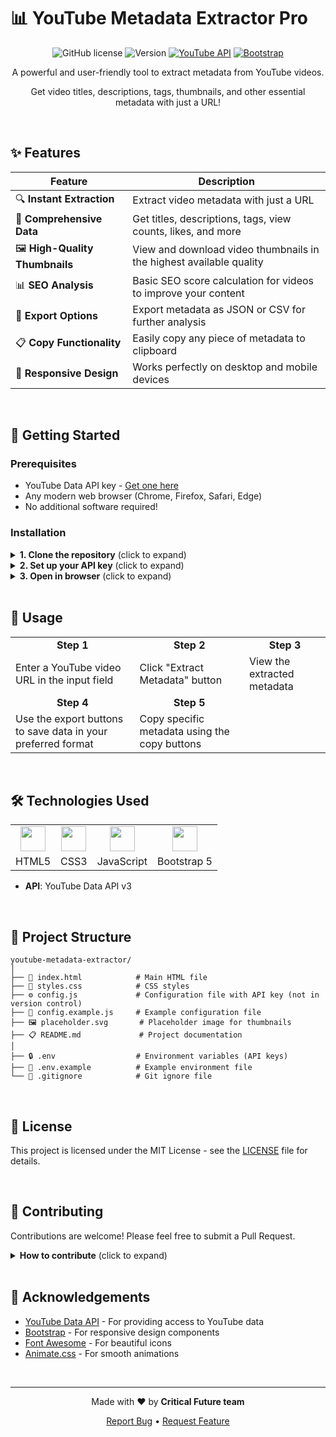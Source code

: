 # 📊 YouTube Metadata Extractor Pro

<div align="center">
  
  ![GitHub license](https://img.shields.io/badge/license-MIT-blue.svg)
  ![Version](https://img.shields.io/badge/version-1.0.0-green.svg)
  [![YouTube API](https://img.shields.io/badge/YouTube_API-v3-red.svg)](https://developers.google.com/youtube/v3)
  [![Bootstrap](https://img.shields.io/badge/Bootstrap-5.3-purple.svg)](https://getbootstrap.com/)
  
  <p>A powerful and user-friendly tool to extract metadata from YouTube videos.</p>
  <p>Get video titles, descriptions, tags, thumbnails, and other essential metadata with just a URL!</p>
  
</div>

<br>

## ✨ Features

| Feature | Description |
|---------|-------------|
| 🔍 **Instant Extraction** | Extract video metadata with just a URL |
| 📝 **Comprehensive Data** | Get titles, descriptions, tags, view counts, likes, and more |
| 🖼️ **High-Quality Thumbnails** | View and download video thumbnails in the highest available quality |
| 📊 **SEO Analysis** | Basic SEO score calculation for videos to improve your content |
| 💾 **Export Options** | Export metadata as JSON or CSV for further analysis |
| 📋 **Copy Functionality** | Easily copy any piece of metadata to clipboard |
| 📱 **Responsive Design** | Works perfectly on desktop and mobile devices |

<br>

## 🚀 Getting Started

### Prerequisites

- YouTube Data API key - [Get one here](https://console.developers.google.com/)
- Any modern web browser (Chrome, Firefox, Safari, Edge)
- No additional software required!

### Installation

<details>
<summary><b>1. Clone the repository</b> (click to expand)</summary>
<br>

```bash
git clone https://github.com/Omara-25/YouTube-Data-Extraction.git
cd YouTube-Data-Extraction
```
</details>

<details>
<summary><b>2. Set up your API key</b> (click to expand)</summary>
<br>

Copy the `config.example.js` file to `config.js`:

```bash
cp config.example.js config.js
```

Then edit the `config.js` file and add your YouTube Data API key:

```javascript
const config = {
  YOUTUBE_API_KEY: 'your_api_key_here'
};
```
</details>

<details>
<summary><b>3. Open in browser</b> (click to expand)</summary>
<br>

Simply open the `index.html` file in your web browser to start using the tool.
</details>

<br>

## 🔧 Usage

<div align="center">
  <table>
    <tr>
      <td align="center"><b>Step 1</b></td>
      <td align="center"><b>Step 2</b></td>
      <td align="center"><b>Step 3</b></td>
    </tr>
    <tr>
      <td>Enter a YouTube video URL in the input field</td>
      <td>Click "Extract Metadata" button</td>
      <td>View the extracted metadata</td>
    </tr>
    <tr>
      <td align="center"><b>Step 4</b></td>
      <td align="center"><b>Step 5</b></td>
      <td align="center"></td>
    </tr>
    <tr>
      <td>Use the export buttons to save data in your preferred format</td>
      <td>Copy specific metadata using the copy buttons</td>
      <td></td>
    </tr>
  </table>
</div>

<br>

## 🛠️ Technologies Used

<div align="center">
  <table>
    <tr>
      <td align="center"><img src="https://cdn.jsdelivr.net/gh/devicons/devicon/icons/html5/html5-original.svg" width="40" height="40"/></td>
      <td align="center"><img src="https://cdn.jsdelivr.net/gh/devicons/devicon/icons/css3/css3-original.svg" width="40" height="40"/></td>
      <td align="center"><img src="https://cdn.jsdelivr.net/gh/devicons/devicon/icons/javascript/javascript-original.svg" width="40" height="40"/></td>
      <td align="center"><img src="https://cdn.jsdelivr.net/gh/devicons/devicon/icons/bootstrap/bootstrap-original.svg" width="40" height="40"/></td>
    </tr>
    <tr>
      <td align="center">HTML5</td>
      <td align="center">CSS3</td>
      <td align="center">JavaScript</td>
      <td align="center">Bootstrap 5</td>
    </tr>
  </table>
</div>

- **API**: YouTube Data API v3

<br>

## 📁 Project Structure

```
youtube-metadata-extractor/
│
├── 📄 index.html            # Main HTML file
├── 🎨 styles.css            # CSS styles
├── ⚙️ config.js             # Configuration file with API key (not in version control)
├── 📝 config.example.js     # Example configuration file
├── 🖼️ placeholder.svg       # Placeholder image for thumbnails
├── 📋 README.md             # Project documentation
│
├── 🔒 .env                  # Environment variables (API keys)
├── 📄 .env.example          # Example environment file
└── 📝 .gitignore            # Git ignore file
```

<br>

## 📝 License

This project is licensed under the MIT License - see the [LICENSE](LICENSE) file for details.

<br>

## 👥 Contributing

Contributions are welcome! Please feel free to submit a Pull Request.

<details>
<summary><b>How to contribute</b> (click to expand)</summary>
<br>

1. Fork the repository
2. Create your feature branch:
   ```bash
   git checkout -b feature/amazing-feature
   ```
3. Commit your changes:
   ```bash
   git commit -m 'Add some amazing feature'
   ```
4. Push to the branch:
   ```bash
   git push origin feature/amazing-feature
   ```
5. Open a Pull Request
</details>

<br>

## 🙏 Acknowledgements

- [YouTube Data API](https://developers.google.com/youtube/v3) - For providing access to YouTube data
- [Bootstrap](https://getbootstrap.com/) - For responsive design components
- [Font Awesome](https://fontawesome.com/) - For beautiful icons
- [Animate.css](https://animate.style/) - For smooth animations

<br>

<div align="center">
  
  <hr>
  
  <p>Made with ❤️ by <b>Critical Future team</b></p>
  
  <p>
    <a href="https://github.com/Omara-25/YouTube-Data-Extraction/issues">Report Bug</a> •
    <a href="https://github.com/Omara-25/YouTube-Data-Extraction/issues">Request Feature</a>
  </p>
  
</div>
